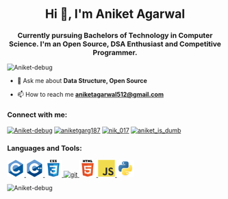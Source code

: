 <!---
- 👋 Hi, I’m Aniket Agrawal.
- 👀 I’m interested in Open Source Contributions, Web Development and Competitive Programming.
- 🌱 I’m currently learning Data Structures and Algorithms, Web development using MERN stack.
- 💞️ I’m looking to collaborate on any project in which I can learn new skills
- 📫 How to reach me ...
- Mail me at - aniketagarwal512@gmail.com
- Connect with me on LinkedIn - https://www.linkedin.com/in/aniket-agarwal-226a551b1/


Aniket-debug/Aniket-deubg is a ✨ special ✨ repository because its `README.md` (this file) appears on your GitHub profile.
You can click the Preview link to take a look at your changes.
--->


<h1 align="center">Hi 👋, I'm Aniket Agarwal</h1>
<h3 align="center">Currently pursuing Bachelors of Technology in Computer Science. I'm an Open Source, DSA Enthusiast and Competitive Programmer.</h3>

<p align="left"> <img src="https://komarev.com/ghpvc/?username=Aniket-debug&label=Profile%20views&color=0e75b6&style=flat" alt="Aniket-debug" /> </p>

<!-- - 🌱 I’m currently contributing in  **OSGeo GSoC project** -->

- 💬 Ask me about **Data Structure, Open Source**

- 📫 How to reach me **aniketagarwal512@gmail.com**

<h3 align="left">Connect with me:</h3>
<p align="left">
<a href="https://www.linkedin.com/in/aniket-agarwal-226a551b1/" target="blank"><img align="center" src="https://raw.githubusercontent.com/rahuldkjain/github-profile-readme-generator/master/src/images/icons/Social/linked-in-alt.svg" alt="Aniket-debug" height="30" width="40" /></a>
<a href="https://www.leetcode.com/aniket_1607" target="blank"><img align="center" src="https://raw.githubusercontent.com/rahuldkjain/github-profile-readme-generator/master/src/images/icons/Social/leet-code.svg" alt="aniketgarg187" height="30" width="40" /></a>
 <a href="https://www.codechef.com/users/nik_017" target="blank"><img align="center" src="https://cdn.jsdelivr.net/npm/simple-icons@3.1.0/icons/codechef.svg" alt="nik_017" height="30" width="40" /></a>
<a href="https://codeforces.com/profile/aniket_is_dumb" target="blank"><img align="center" src="https://raw.githubusercontent.com/rahuldkjain/github-profile-readme-generator/master/src/images/icons/Social/codeforces.svg" alt="aniket_is_dumb" height="30" width="40" /></a>
</p>

<h3 align="left">Languages and Tools:</h3>
<p align="left"> <a href="https://www.cprogramming.com/" target="_blank" rel="noreferrer"> <img src="https://raw.githubusercontent.com/devicons/devicon/master/icons/c/c-original.svg" alt="c" width="40" height="40"/> </a> <a href="https://www.w3schools.com/cpp/" target="_blank" rel="noreferrer"> <img src="https://raw.githubusercontent.com/devicons/devicon/master/icons/cplusplus/cplusplus-original.svg" alt="cplusplus" width="40" height="40"/> </a> <a href="https://www.w3schools.com/css/" target="_blank" rel="noreferrer"> <img src="https://raw.githubusercontent.com/devicons/devicon/master/icons/css3/css3-original-wordmark.svg" alt="css3" width="40" height="40"/> </a> <a href="https://git-scm.com/" target="_blank" rel="noreferrer"> <img src="https://www.vectorlogo.zone/logos/git-scm/git-scm-icon.svg" alt="git" width="40" height="40"/> </a> <a href="https://www.w3.org/html/" target="_blank" rel="noreferrer"> <img src="https://raw.githubusercontent.com/devicons/devicon/master/icons/html5/html5-original-wordmark.svg" alt="html5" width="40" height="40"/> </a> <a href="https://developer.mozilla.org/en-US/docs/Web/JavaScript" target="_blank" rel="noreferrer"> <img src="https://raw.githubusercontent.com/devicons/devicon/master/icons/javascript/javascript-original.svg" alt="javascript" width="40" height="40"/> </a> <a href="https://www.python.org" target="_blank" rel="noreferrer"> <img src="https://raw.githubusercontent.com/devicons/devicon/master/icons/python/python-original.svg" alt="python" width="40" height="40"/> </a></p>

<p><img align="left" src="https://github-readme-stats.vercel.app/api/top-langs?username=Aniket-debug&show_icons=true&locale=en&layout=compact" alt="Aniket-debug" /></p>

